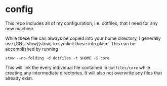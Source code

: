 config
======

This repo includes all of my configuration, i.e. dotfiles, that I need for any
new machine.

While these file can always be copied into your home directory, I generally use
[GNU stow][stow] to symlink these into place. This can be accomplished by
running

```
stow --no-folding -d dotfiles -t $HOME -S core
```

This will link the every individual file contained in `dotfiles/core` while
creating any intermediate directories. It will also not overwrite any files that
already exist.

